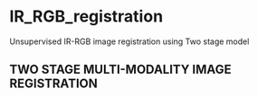 # IR_RGB_registration
Unsupervised IR-RGB image registration using Two stage model



## TWO STAGE MULTI-MODALITY IMAGE REGISTRATION
